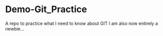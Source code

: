# Demo-Git_Practice

A repo to practice what I need to know about GIT
I am also now entirely a newbie...
